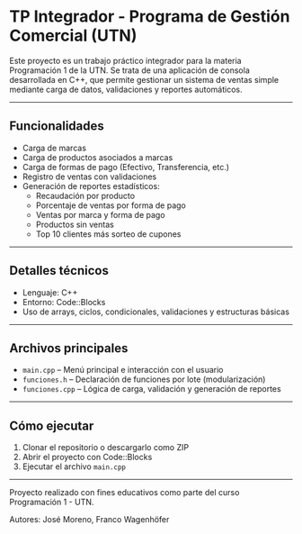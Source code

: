 # TP Integrador - Programa de Gestión Comercial (UTN)

Este proyecto es un trabajo práctico integrador para la materia Programación 1 de la UTN. Se trata de una aplicación de consola desarrollada en C++, que permite gestionar un sistema de ventas simple mediante carga de datos, validaciones y reportes automáticos.

---

## Funcionalidades

- Carga de marcas  
- Carga de productos asociados a marcas  
- Carga de formas de pago (Efectivo, Transferencia, etc.)  
- Registro de ventas con validaciones  
- Generación de reportes estadísticos:
  - Recaudación por producto
  - Porcentaje de ventas por forma de pago
  - Ventas por marca y forma de pago
  - Productos sin ventas
  - Top 10 clientes más sorteo de cupones

---

## Detalles técnicos

- Lenguaje: C++  
- Entorno: Code::Blocks  
- Uso de arrays, ciclos, condicionales, validaciones y estructuras básicas

---

## Archivos principales

- `main.cpp` – Menú principal e interacción con el usuario  
- `funciones.h` – Declaración de funciones por lote (modularización)  
- `funciones.cpp` – Lógica de carga, validación y generación de reportes

---

## Cómo ejecutar

1. Clonar el repositorio o descargarlo como ZIP  
2. Abrir el proyecto con Code::Blocks  
3. Ejecutar el archivo `main.cpp`

---

Proyecto realizado con fines educativos como parte del curso Programación 1 - UTN.

Autores: José Moreno, Franco Wagenhöfer
